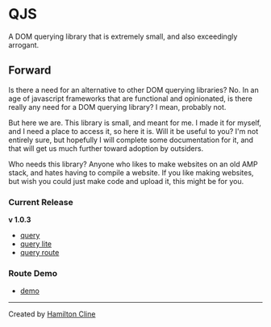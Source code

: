 # QJS

A DOM querying library that is extremely small, and also exceedingly arrogant.

## Forward

Is there a need for an alternative to other DOM querying libraries? No. In an age of javascript frameworks that are functional and opinionated, is there really any need for a DOM querying library? I mean, probably not.

But here we are. This library is small, and meant for me. I made it for myself, and I need a place to access it, so here it is. Will it be useful to you? I'm not entirely sure, but hopefully I will complete some documentation for it, and that will get us much further toward adoption by outsiders.

Who needs this library? Anyone who likes to make websites on an old AMP stack, and hates having to compile a website. If you like making websites, but wish you could just make code and upload it, this might be for you.

### Current Release

**v 1.0.3**

- [query](https://cdn.jsdelivr.net/gh/bronkula/qjs@v1.0.3/dist/query.min.js)
- [query lite](https://cdn.jsdelivr.net/gh/bronkula/qjs@v1.0.3/dist/query-lite.min.js)
- [query route](https://cdn.jsdelivr.net/gh/bronkula/qjs@v1.0.3/dist/query-route.min.js)

### Route Demo

- [demo](https://bronkula.github.io/qjs/demo)

---

Created by [Hamilton Cline](https://hdraws.com)